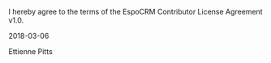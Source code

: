 I hereby agree to the terms of the EspoCRM Contributor License Agreement v1.0.

2018-03-06

Ettienne Pitts
